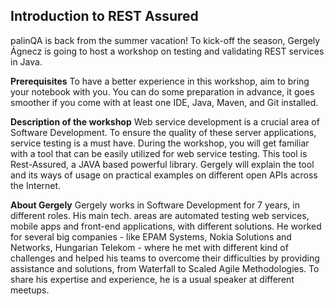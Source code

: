 ## Introduction to REST Assured

palinQA is back from the summer vacation! To kick-off the season, Gergely Ágnecz is going to host a workshop on testing and validating REST services in Java.

__Prerequisites__
To have a better experience in this workshop, aim to bring your notebook with you. You can do some preparation in advance, it goes smoother if you come with at least one IDE, Java, Maven, and Git installed.

__Description of the workshop__
Web service development is a crucial area of Software Development. To ensure the quality of these server applications, service testing is a must have. During the workshop, you will get familiar with a tool that can be easily utilized for web service testing. This tool is Rest-Assured, a JAVA based powerful library. Gergely will explain the tool and its ways of usage on practical examples on different open APIs across the Internet.

__About Gergely__
Gergely works in Software Development for 7 years, in different roles. His main tech. areas are automated testing web services, mobile apps and front-end applications, with different solutions. He worked for several big companies - like EPAM Systems, Nokia Solutions and Networks, Hungarian Telekom - where he met with different kind of challenges and helped his teams to overcome their difficulties by providing assistance and solutions, from Waterfall to Scaled Agile Methodologies. To share his expertise and experience, he is a usual speaker at different meetups.
